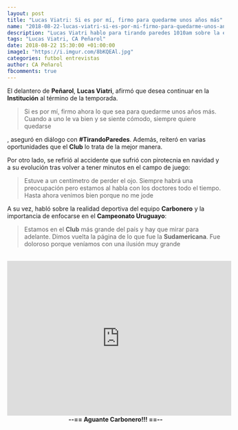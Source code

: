 ```yaml
---
layout: post
title: "Lucas Viatri: Si es por mí, firmo para quedarme unos años más"
name: "2018-08-22-lucas-viatri-si-es-por-mi-firmo-para-quedarme-unos-anos-mas.markdown"
description: "Lucas Viatri hablo para tirando paredes 1010am sobre la eliminación de la Copa, su desafortunada lesión y sobre el cambio de técnico y la llegada de Diego López."
tags: "Lucas Viatri, CA Peñarol"
date: 2018-08-22 15:30:00 +01:00:00
image1: "https://i.imgur.com/8bKQEAl.jpg"
categories: futbol entrevistas
author: CA Peñarol
fbcomments: true
---
```



El delantero de <strong>Peñarol</strong>, <strong>Lucas Viatri</strong>, afirmó que desea continuar en la <strong>Institución</strong> al término de la temporada.

<blockquote>
  Si es por mí, firmo ahora lo que sea para quedarme unos años más. Cuando a uno le va bien y se siente cómodo, siempre quiere quedarse
</blockquote>
, aseguró en diálogo con <strong>#TirandoParedes</strong>. Además, reiteró en varias oportunidades que el <strong>Club</strong> lo trata de la mejor manera.

Por otro lado, se refirió al accidente que sufrió con pirotecnia en navidad y a su evolución tras volver a tener minutos en el campo de juego:
<blockquote>
  Estuve a un centímetro de perder el ojo. Siempre habrá una preocupación pero estamos al habla con los doctores todo el tiempo. Hasta ahora venimos bien porque no me jode
</blockquote>

A su vez, habló sobre la realidad deportiva del equipo <strong>Carbonero</strong> y la importancia de enfocarse en el <strong>Campeonato Uruguayo</strong>:
<blockquote>
  Estamos en el <strong>Club</strong> más grande del país y hay que mirar para adelante. Dimos vuelta la página de lo que fue la <strong>Sudamericana</strong>. Fue doloroso porque veníamos con una ilusión muy grande
</blockquote>

<br>

<iframe width="521" height="360" src="https://www.youtube.com/embed/VslkrDTQHGg" frameborder="0" allow="autoplay; encrypted-media" allowfullscreen></iframe>
<center><strong>--== Aguante Carbonero!!! ==--</strong></center>
